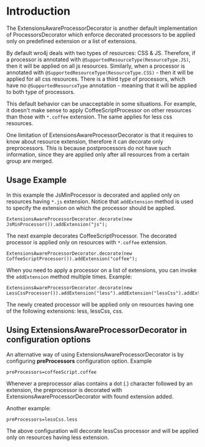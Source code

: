 # Introduction #
The ExtensionsAwareProcessorDecorator is another default implementation of ProcessorsDecorator which enforce decorated processors to be applied only on predefined extension or a list of extensions.

By default wro4j deals with two types of resources: CSS & JS. Therefore, if a processor is annotated with `@SupportedResourceType(ResourceType.JS)`, then it will be applied on all js resources. Similarly, when a processor is annotated with `@SupportedResourceType(ResourceType.CSS)` - then it will be applied for all css resources. There is a third type of processors, which have no `@SupportedResourceType` annotation - meaning that it will be applied to both type of processors.

This default behavior can be unacceptable in some situations. For example, it doesn't make sense to apply CoffeeScriptProcessor on other resources than those with `*.coffee` extension. The same applies for less css resources.

One limitation of ExtensionsAwareProcessorDecorator is that it requires to know about resource extension, therefore it can decorate only preprocessors. This is because postprocessors do not have such information, since they are applied only after all resources from a certain group are merged.

## Usage Example ##
In this example the JsMinProcessor is decorated and applied only on resources having `*.js` extension. Notice that `addExtension` method is used to specify the extension on which the processor should be applied.
```
ExtensionsAwareProcessorDecorator.decorate(new JsMinProcessor()).addExtension("js");
```
The next example decorates CoffeeScriptProcessor. The decorated processor is applied only on resources with `*.coffee` extension.
```
ExtensionsAwareProcessorDecorator.decorate(new CoffeeScriptProcessor()).addExtension("coffee");
```
When you need to apply a processor on a list of extensions, you can invoke the `addExtension` method multiple times. Example:
```
ExtensionsAwareProcessorDecorator.decorate(new LessCssProcessor()).addExtension("less").addExtension("lessCss").addExtension("css");
```
The newly created processor will be applied only on resources having one of the following extensions: less, lessCss, css.

## Using ExtensionsAwareProcessorDecorator in configuration options ##
An alternative way of using ExtensionsAwareProcessorDecorator is by configuring **preProcessors** configuration option. Example
```
preProcessors=coffeeScript.coffee
```
Whenever a preprocessor alias contains a dot (.) character followed by an extension, the preprocessor is decorated with ExtensionsAwareProcessorDecorator with found extension added.

Another example:
```
preProcessors=lessCss.less
```
The above configuration will decorate lessCss processor and will be applied only on resources having less extension.